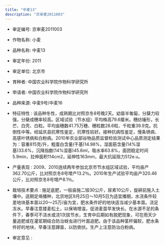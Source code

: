 ```yaml
---
title: "中麦13"
description: "京审麦2011003"
---
```

* 审定编号:  京审麦2011003

*  作物名称:  小麦

*  品种名称:  中麦13

*  审定年份:  2011

*  审定单位:  北京市

* 育种者:  中国农业科学院作物科学研究所

*  申请者:  中国农业科学院作物科学研究所

*  品种来源:  中麦9号/中麦16

*  特征特性 : 
该品种冬性，成熟期比对照京冬8号晚2天。幼苗半匍匐，分蘖力较强，分蘖成穗率较高。区域试验（节水组）平均株高79.6厘米。穗纺锤形，长芒、白壳、白粒。平均亩穗数41.75万穗、穗粒数28.6粒、千粒重39.9克。抗倒性中等。经延庆县抗寒性鉴定，抗寒性较好。接种抗病性鉴定，慢条锈病、高感叶锈病和白粉病。2010年农业部谷物品质监督检验测试中心品质测定结果为：容重815克/升，粗蛋白含量(干基)14.98%，湿面筋含量(14%湿基)33.6%，沉降指数(14%湿基)45.6ml，吸水率63.8%，面团稳定时间5.9min，拉伸面积114cm2，延伸性163mm，最大抗延阻力512e.u。
 
*  产量表现 : 
2009、2010连续两年参加北京市节水组区域试验，平均亩产362.70公斤，比对照京冬8号增产13.2％。2010年生产试验平均亩产320.46公斤，比对照京冬8号增产8.1％。

*  栽培技术要点 : 
施足底肥，一般亩施二铵30公斤，尿素10公斤，旋耕前施入土壤中。适期足墒播种，北京地区9月25日～10月5日为适宜播期，水浇条件较差地块基本苗以20～25万/亩为宜，肥水条件好的地块适当减少基本苗。浇足冻水。早春注意搂麦松土，以保墒增温，促进麦苗早发快长。在水源不足的条件下，春季可不浇水或浇1次拔节水，生育中后期如有脱肥现象，可在雨天少量追肥或在灌浆期结合防治蚜虫进行叶面追肥。由于该品种茎秆偏软，肥水条件好的地块，早春注意蹲苗，以防倒伏。生产上注意防治白粉病。

*  审定意见 : 

